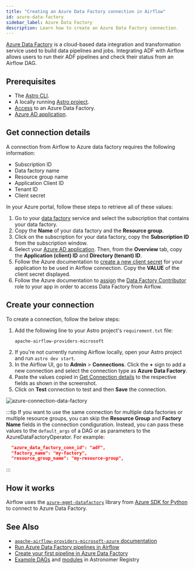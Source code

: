 ```yaml
---
title: "Creating an Azure Data Factory connection in Airflow"
id: azure-data-factory
sidebar_label: Azure Data Factory
description: Learn how to create an Azure Data Factory connection.
---
```


[Azure Data Factory](https://azure.microsoft.com/en-in/products/data-factory#overview) is a cloud-based data integration and transformation service used to build data pipelines and jobs. Integrating ADF with Airflow allows users to run their ADF pipelines and check their status from an Airflow DAG.

## Prerequisites
- The [Astro CLI](https://docs.astronomer.io/astro/cli/overview).
- A locally running [Astro project](https://docs.astronomer.io/astro/cli/get-started-cli).
- [Access](https://learn.microsoft.com/en-us/azure/data-factory/concepts-roles-permissions#roles-and-requirements) to an Azure Data Factory.
- [Azure AD application](https://learn.microsoft.com/en-us/azure/active-directory/develop/howto-create-service-principal-portal).

## Get connection details

A connection from Airflow to Azure data factory requires the following information:

- Subscription ID
- Data factory name
- Resource group name
- Application Client ID
- Tenant ID
- Client secret

In your Azure portal, follow these steps to retrieve all of these values:

1. Go to your [data factory](https://portal.azure.com/#view/HubsExtension/BrowseResource/resourceType/Microsoft.DataFactory%2FdataFactories) service and select the subscription that contains your data factory.
2. Copy the **Name** of your data factory and the **Resource group**.
3. Click on the subscription for your data factory, copy the **Subscription ID** from the subscription window.
4. Select your [Azure AD application](https://portal.azure.com/#view/Microsoft_AAD_RegisteredApps/ApplicationsListBlade). Then, from the **Overview** tab, copy the **Application (client) ID** and **Directory (tenant) ID**.
5. Follow the Azure documentation to [create a new client secret](https://learn.microsoft.com/en-us/azure/active-directory/develop/howto-create-service-principal-portal#option-3-create-a-new-application-secret) for your application to be used in Airflow connection. Copy the **VALUE** of the client secret displayed.
6. Follow the Azure documentation to [assign](https://learn.microsoft.com/en-us/azure/active-directory/develop/howto-create-service-principal-portal#assign-a-role-to-the-application) the [Data Factory Contributor](https://learn.microsoft.com/en-us/azure/data-factory/concepts-roles-permissions#set-up-permissions) role to your app in order to access Data Factory from Airflow.

## Create your connection

To create a connection, follow the below steps:

1. Add the following line to your Astro project's `requirement.txt` file:
    ```
    apache-airflow-providers-microsoft
    ```
2. If you're not currently running Airflow locally, open your Astro project and run `astro dev start`.
3. In the Airflow UI, go to **Admin** > **Connections**. Click the **+** sign to add a new connection and select the connection type as **Azure Data Factory**.
4. Paste the values copied in [Get Connection details](azure-data-factory#get-connection-details) to the respective fields as shown in the screenshot.
4. Click on **Test** connection to test and then **Save** the connection.

![azure-connection-data-factory](/img/guides/connection-azure-data-factory.png)

:::tip
If you want to use the same connection for multiple data factories or multiple resource groups, you can skip the **Resource Group** and **Factory Name** fields in the connection condiguration. Instead, you can pass these values to the `default_args` of a DAG or as parameters to the AzureDataFactoryOperator. For example:

```json
  "azure_data_factory_conn_id": "adf",
  "factory_name": "my-factory", 
  "resource_group_name": "my-resource-group",
```

:::

## How it works

Airflow uses the [`azure-mgmt-datafactory`](https://pypi.org/project/azure-mgmt-datafactory/) library from [Azure SDK for Python](https://github.com/Azure/azure-sdk-for-python) to connect to Azure Data Factory.

## See Also

- [`apache-airflow-providers-microsoft-azure` documentation](https://airflow.apache.org/docs/apache-airflow-providers-microsoft-azure/6.1.1/connections/adf.html)
- [Run Azure Data Factory pipelines in Airflow](airflow-azure-data-factory-integration.md)
- [Create your first pipeline in Azure Data Factory](https://learn.microsoft.com/en-us/azure/data-factory/v1/data-factory-build-your-first-pipeline-using-editor)
- [Example DAGs](https://registry.astronomer.io/dags?limit=24&sorts=updatedAt%3Adesc&query=azure+data+factory) and [modules](https://registry.astronomer.io/modules?query=azuredatafactory) in Astronomer Registry